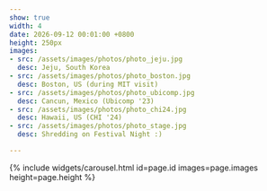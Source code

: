 ```yaml
---
show: true
width: 4
date: 2026-09-12 00:01:00 +0800
height: 250px
images:
- src: /assets/images/photos/photo_jeju.jpg
  desc: Jeju, South Korea
- src: /assets/images/photos/photo_boston.jpg
  desc: Boston, US (during MIT visit)
- src: /assets/images/photos/photo_ubicomp.jpg
  desc: Cancun, Mexico (Ubicomp '23)
- src: /assets/images/photos/photo_chi24.jpg
  desc: Hawaii, US (CHI '24)
- src: /assets/images/photos/photo_stage.jpg
  desc: Shredding on Festival Night :)

---
```


{% include widgets/carousel.html id=page.id images=page.images height=page.height %}
